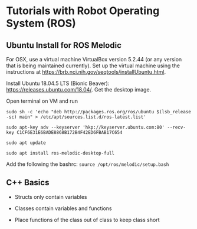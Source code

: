 # Tutorials with Robot Operating System (ROS)

## Ubuntu Install for ROS Melodic

For OSX, use a virtual machine VirtualBox version 5.2.44 (or any version that is being maintained currently). Set up the virtual machine using the instructions at https://brb.nci.nih.gov/seqtools/installUbuntu.html. 

Install Ubuntu 18.04.5 LTS (Bionic Beaver): https://releases.ubuntu.com/18.04/. Get the desktop image.

Open terminal on VM and run 

```
sudo sh -c 'echo "deb http://packages.ros.org/ros/ubuntu $(lsb_release -sc) main" > /etc/apt/sources.list.d/ros-latest.list'

sudo apt-key adv --keyserver 'hkp://keyserver.ubuntu.com:80' --recv-key C1CF6E31E6BADE8868B172B4F42ED6FBAB17C654

sudo apt update

sudo apt install ros-melodic-desktop-full
```

Add the following the bashrc: ```source /opt/ros/melodic/setup.bash```

## C++ Basics

* Structs only contain variables

* Classes contain variables and functions

* Place functions of the class out of class to keep class short
